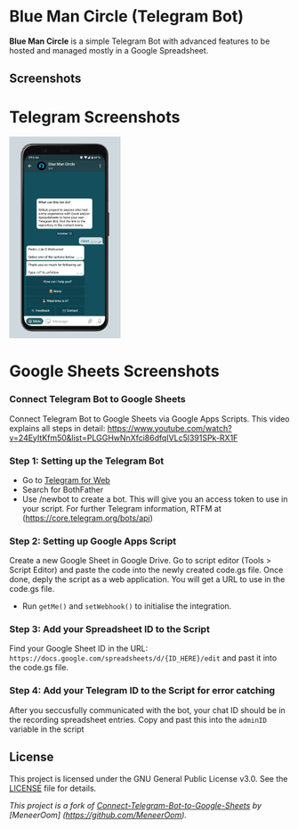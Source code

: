# Blue Man Circle (Telegram Bot)

__Blue Man Circle__ is a simple Telegram Bot with advanced features to be hosted and managed mostly in a Google Spreadsheet.

## Screenshots

# Telegram Screenshots
[<img width=200 alt="Screenshot 1"
src="images/phoneScreenshots/screenshot1.png?raw=true">](images/phoneScreenshots/screenshot1.png?raw=true)

# Google Sheets Screenshots

### Connect Telegram Bot to Google Sheets
Connect Telegram Bot to Google Sheets via Google Apps Scripts. This video explains all steps in detail: https://www.youtube.com/watch?v=24EyItKfm50&list=PLGGHwNnXfci86dfqIVLc5l391SPk-RX1F

### Step 1: Setting up the Telegram Bot
- Go to [Telegram for Web](https://web.telegram.org/)
- Search for BothFather
- Use /newbot to create a bot. This will give you an access token to use in your script. For further Telegram information, RTFM at (https://core.telegram.org/bots/api)

### Step 2: Setting up Google Apps Script
Create a new Google Sheet in Google Drive. Go to script editor (Tools > Script Editor) and paste the code into the newly created code.gs file. Once done, deply the script as a web application. You will get a URL to use in the code.gs file.

- Run `getMe()` and `setWebhook()` to initialise the integration.

### Step 3: Add your Spreadsheet ID to the Script
Find your Google Sheet ID in the URL: `https://docs.google.com/spreadsheets/d/{ID_HERE}/edit` and past it into the code.gs file.

### Step 4: Add your Telegram ID to the Script for error catching
After you seccusfully communicated with the bot, your chat ID should be in the recording spreadsheet entries. Copy and past this into the `adminID` variable in the script

## License

This project is licensed under the GNU General Public License v3.0. See the
[LICENSE](LICENSE) file for details.

*This project is a fork of [Connect-Telegram-Bot-to-Google-Sheets](https://github.com/MeneerOom/Connect-Telegram-Bot-to-Google-Sheets) by [MeneerOom] (https://github.com/MeneerOom).*
